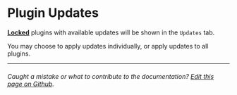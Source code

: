 # Plugin Updates

**[Locked](./version-ranges-and-locks.md)** plugins with available updates will be shown in the `Updates` tab.

You may choose to apply updates individually, or apply updates to all plugins.

---

###### Caught a mistake or what to contribute to the documentation? [Edit this page on Github](https://github.com/sketchpacks/docs/blob/master/manage/plugin-updates.md).
